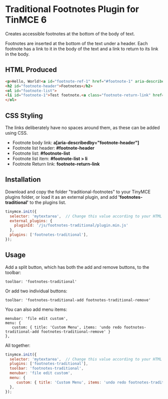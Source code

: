 # Traditional Footnotes Plugin for TinMCE 6

Creates accessible footnotes at the bottom of the body of text.

Footnotes are inserted at the bottom of the text under a header. Each footnote has a link to it in the body of the text and a link to return to its link in the body.

## HTML Produced

```html
<p>Hello, World!<a id="footnote-ref-1" href="#footnote-1" aria-describedby="footnote-header">[1]</a></p>
<h2 id="footnote-header">Footnotes</h2>
<ol id="footnote-list">
<li id="footnote-1">Test footnote.<a class="footnote-return-link" href="#footnote-ref-1" aria-label="Back to content">&crarr;</a></li>
</ol>
```

## CSS Styling

The links deliberately have no spaces around them, as these can be added using CSS.

- Footnote body link: **a[aria-describedby="footnote-header"]**
- Footnote list header: **#footnote-header**
- Footnote list: **#footnote-list**
- Footnote list item: **#footnote-list > li**
- Footnote Return link: **footnote-return-link**

## Installation

Download and copy the folder "traditional-footnotes" to your TinyMCE plugins folder, or load it as an external plugin, and add **'footnotes-traditional'** to the plugins list.

```javascript
tinymce.init({
  selector: 'mytextarea',  // Change this value according to your HTML
  external_plugins: {
    pluginId: '/js/footnotes-traditional/plugin.min.js'
  },
  plugins: ['footnotes-traditional'],
});

```

## Usage

Add a split button, which has both the add and remove buttons, to the toolbar:

```
toolbar: 'footnotes-traditional'
```

Or add two individual buttons:

```
toolbar: 'footnotes-traditional-add footnotes-traditional-remove'
```

You can also add menu items:

```
menubar: 'file edit custom',
menu: {
   custom: { title: 'Custom Menu', items: 'undo redo footnotes-traditional-add footnotes-traditional-remove' }
},
```

All together:

```javascript
tinymce.init({
  selector: 'mytextarea',  // Change this value according to your HTML
  plugins: ['footnotes-traditional'],
  toolbar: 'footnotes-traditional',
  menubar: 'file edit custom',
  menu: {
     custom: { title: 'Custom Menu', items: 'undo redo footnotes-traditional-add footnotes-traditional-remove' }
  },
});
```
